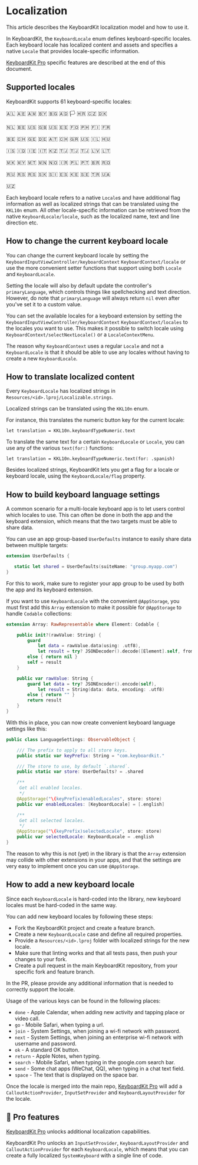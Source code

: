 # Localization

This article describes the KeyboardKit localization model and how to use it.

In KeyboardKit, the ``KeyboardLocale`` enum defines keyboard-specific locales. Each keyboard locale has localized content and assets and specifies a native `Locale` that provides locale-specific information.

[KeyboardKit Pro][Pro] specific features are described at the end of this document.



## Supported locales

KeyboardKit supports 61 keyboard-specific locales:

🇦🇱 🇦🇪 🇦🇲 🇧🇾 🇧🇬 🇦🇩 🏳️ 🇭🇷 🇨🇿 🇩🇰 <br />

🇳🇱 🇧🇪 🇺🇸 🇬🇧 🇺🇸 🇪🇪 🇫🇴 🇵🇭 🇫🇮 🇫🇷 <br />

🇧🇪 🇨🇭 🇬🇪 🇩🇪 🇦🇹 🇨🇭 🇬🇷 🇺🇸 🇮🇱 🇭🇺 <br />

🇮🇸 🇮🇩 🇮🇪 🇮🇹 🇰🇿 🇹🇯 🇹🇯 🇹🇯 🇱🇻 🇱🇹 <br />

🇲🇰 🇲🇾 🇲🇹 🇲🇳 🇳🇴 🇮🇷 🇵🇱 🇵🇹 🇧🇷 🇷🇴 <br />

🇷🇺 🇷🇸 🇷🇸 🇸🇰 🇸🇮 🇪🇸 🇰🇪 🇸🇪 🇹🇷 🇺🇦 <br />

🇺🇿 <br />

Each keyboard locale refers to a native `Locale`s and have additional flag information as well as localized strings that can be translated using the ``KKL10n`` enum. All other locale-specific information can be retrieved from the native ``KeyboardLocale/locale``, such as the localized name, text and line direction etc.



## How to change the current keyboard locale 

You can change the current keyboard locale by setting the ``KeyboardInputViewController/keyboardContext`` ``KeyboardContext/locale`` or use the more convenient setter functions that support using both `Locale` and ``KeyboardLocale``. 

Setting the locale will also by default update the controller's `primaryLanguage`, which controls things like spellchecking and text direction. However, do note that `primaryLanguage` will always return `nil` even after you've set it to a custom value.

You can set the available locales for a keyboard extension by setting the ``KeyboardInputViewController/keyboardContext`` ``KeyboardContext/locales`` to the locales you want to use. This makes it possible to switch locale using ``KeyboardContext/selectNextLocale()`` or a ``LocaleContextMenu``.

The reason why ``KeyboardContext`` uses a regular `Locale` and not a ``KeyboardLocale`` is that it should be able to use any locales without having to create a new ``KeyboardLocale``.



## How to translate localized content

Every ``KeyboardLocale`` has localized strings in `Resources/<id>.lproj/Localizable.strings`. 

Localized strings can be translated using the ``KKL10n`` enum. 

For instance, this translates the numeric button key for the current locale:

```
let translation = KKL10n.keyboardTypeNumeric.text
```

To translate the same text for a certain ``KeyboardLocale`` or `Locale`, you can use any of the various `text(for:)` functions:

```
let translation = KKL10n.keyboardTypeNumeric.text(for: .spanish)
```

Besides localized strings, KeyboardKit lets you get a flag for a locale or keyboard locale, using the ``KeyboardLocale/flag`` property.



## How to build keyboard language settings

A common scenario for a multi-locale keyboard app is to let users control which locales to use. This can often be done in both the app and the keyboard extension, which means that the two targets must be able to share data.

You can use an app group-based `UserDefaults` instance to easily share data between multiple targets:

```swift
extension UserDefaults {

   static let shared = UserDefaults(suiteName: "group.myapp.com")
}
```

For this to work, make sure to register your app group to be used by both the app and its keyboard extension.

If you want to use ``KeyboardLocale`` with the convenient `@AppStorage`, you must first add this `Array` extension to make it possible for `@AppStorage` to handle `Codable` collections:

```swift
extension Array: RawRepresentable where Element: Codable {

    public init?(rawValue: String) {
        guard
            let data = rawValue.data(using: .utf8),
            let result = try? JSONDecoder().decode([Element].self, from: data)
        else { return nil }
        self = result
    }

    public var rawValue: String {
        guard let data = try? JSONEncoder().encode(self),
            let result = String(data: data, encoding: .utf8)
        else { return "" }
        return result
    }
}
```

With this in place, you can now create convenient keyboard language settings like this:

```swift
public class LanguageSettings: ObservableObject {

    /// The prefix to apply to all store keys.
    public static var keyPrefix: String = "com.keyboardkit."

    /// The store to use, by default `.shared`.
    public static var store: UserDefaults? = .shared

    /**
     Get all enabled locales.
     */
    @AppStorage("\(keyPrefix)enabledLocales", store: store)
    public var enabledLocales: [KeyboardLocale] = [.english]

    /**
     Get all selected locales.
     */
    @AppStorage("\(keyPrefix)selectedLocale", store: store)
    public var selectedLocale: KeyboardLocale = .english
}
```

The reason to why this is not (yet) in the library is that the `Array` extension may collide with other extensions in your apps, and that the settings are very easy to implement once you can use `@AppStorage`.



## How to add a new keyboard locale

Since each ``KeyboardLocale`` is hard-coded into the library, new keyboard locales must be hard-coded in the same way.

You can add new keyboard locales by following these steps:

* Fork the KeyboardKit project and create a feature branch.
* Create a new ``KeyboardLocale`` case and define all required properties.
* Provide a `Resources/<id>.lproj` folder with localized strings for the new locale.
* Make sure that linting works and that all tests pass, then push your changes to your fork. 
* Create a pull request in the main KeyboardKit repository, from your specific fork and feature branch.

In the PR, please provide any additional information that is needed to correctly support the locale.

Usage of the various keys can be found in the following places:

* `done` - Apple Calendar, when adding new activity and tapping place or video call.
* `go` - Mobile Safari, when typing a url.  
* `join` - System Settings, when joining a wi-fi network with password.
* `next` - System Settings, when joining an enterprise wi-fi network with username and password.
* `ok` - A standard OK button.
* `return` - Apple Notes, when typing.
* `search` - Mobile Safari, when typing in the google.com search bar.
* `send` - Some chat apps (WeChat, QQ), when typing in a chat text field.
* `space` - The text that is displayed on the space bar.

Once the locale is merged into the main repo, [KeyboardKit Pro][Pro] will add a ``CalloutActionProvider``, ``InputSetProvider`` and ``KeyboardLayoutProvider`` for the locale.   



## 👑 Pro features

[KeyboardKit Pro][Pro] unlocks additional localization capabilities.

KeyboardKit Pro unlocks an ``InputSetProvider``, ``KeyboardLayoutProvider`` and ``CalloutActionProvider`` for each ``KeyboardLocale``, which means that you can create a fully localized ``SystemKeyboard`` with a single line of code.



[Pro]: https://github.com/KeyboardKit/KeyboardKitPro
